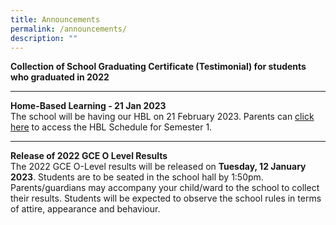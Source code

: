 ```yaml
---
title: Announcements
permalink: /announcements/
description: ""
---
```

**Collection of School Graduating Certificate (Testimonial) for students who graduated in 2022**  


----------------------------------------------------

**Home-Based Learning - 21 Jan 2023**  
The school will be having our HBL on 21 February 2023. Parents can [click here](https://jurongwestsec-moe-edu-sg-admin.cwp.sg/qql/slot/u198/Announcement/2023/HBL%20Schedule%20Sem%201%202023.pdf) to access the HBL Schedule for Semester 1.

----------------------------------------------------

**Release of 2022 GCE O Level Results**  
The 2022 GCE O-Level results will be released on **Tuesday, 12 January 2023**. Students are to be seated in the school hall by 1:50pm. Parents/guardians may accompany your child/ward to the school to collect their results. Students will be expected to observe the school rules in terms of attire, appearance and behaviour.